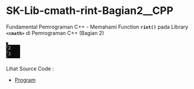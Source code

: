 # SK-Lib-cmath-rint-Bagian2__CPP
Fundamental Pemrograman C++ - Memahami Function <code><b>rint()</b></code> pada Library <code><b>&lt;cmath></b></code> di Pemrograman C++ (Bagian 2)<br><br>
<img src="https://github.com/RizkyKhapidsyah/SK-Lib-cmath-rint-Bagian2__CPP/blob/master/SK-Lib-cmath-rint-Bagian2__CPP/result/001.PNG"><br><br>
Lihat Source Code : <br>
- <a href="https://github.com/RizkyKhapidsyah/SK-Lib-cmath-rint-Bagian2__CPP/blob/master/SK-Lib-cmath-rint-Bagian2__CPP/Source.cpp">Program</a>
